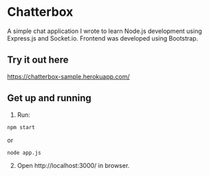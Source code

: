 # Chatterbox
A simple chat application I wrote to learn Node.js development using Express.js and Socket.io. Frontend was developed using Bootstrap.

## Try it out here
https://chatterbox-sample.herokuapp.com/

## Get up and running
1) Run:
```
npm start
```
or 
```
node app.js
```
2) Open http://localhost:3000/ in browser.
